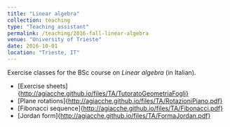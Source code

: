 ```yaml
---
title: "Linear algebra"
collection: teaching
type: "Teaching assistant"
permalink: /teaching/2016-fall-linear-algebra
venue: "University of Trieste"
date: 2016-10-01
location: "Trieste, IT"
---
```


Exercise classes for the BSc course on *Linear algebra* (in Italian).

* [Exercise sheets]{http://agiacche.github.io/files/TA/TutoratoGeometriaFogli}
* [Plane rotations]{http://agiacche.github.io/files/TA/RotazioniPiano.pdf}
* [Fibonacci sequence]{http://agiacche.github.io/files/TA/Fibonacci.pdf}
* [Jordan form]{http://agiacche.github.io/files/TA/FormaJordan.pdf}